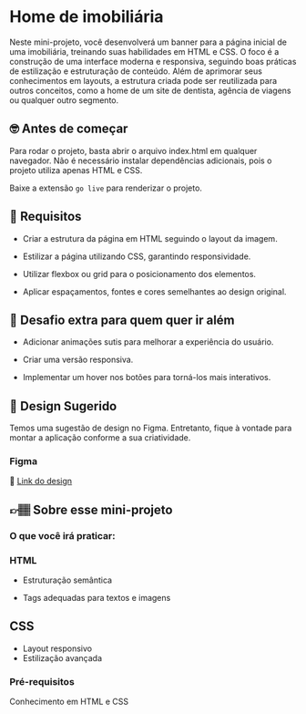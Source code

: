 # Home de imobiliária

Neste mini-projeto, você desenvolverá um banner para a página inicial de uma imobiliária, treinando suas habilidades em HTML e CSS. O foco é a construção de uma interface moderna e responsiva, seguindo boas práticas de estilização e estruturação de conteúdo.
Além de aprimorar seus conhecimentos em layouts, a estrutura criada pode ser reutilizada para outros conceitos, como a home de um site de dentista, agência de viagens ou qualquer outro segmento.

## 🤓 Antes de começar

Para rodar o projeto, basta abrir o arquivo index.html em qualquer navegador. Não é necessário instalar dependências adicionais, pois o projeto utiliza apenas HTML e CSS.

Baixe a extensão `go live` para renderizar o projeto.

## 🔨 Requisitos

- Criar a estrutura da página em HTML seguindo o layout da imagem.

- Estilizar a página utilizando CSS, garantindo responsividade.

- Utilizar flexbox ou grid para o posicionamento dos elementos.

- Aplicar espaçamentos, fontes e cores semelhantes ao design original.


## 🔨 Desafio extra para quem quer ir além

- Adicionar animações sutis para melhorar a experiência do usuário.

- Criar uma versão responsiva.

- Implementar um hover nos botões para torná-los mais interativos.

## 🎨 Design Sugerido

Temos uma sugestão de design no Figma. Entretanto, fique à vontade para montar a aplicação conforme a sua criatividade.

### Figma

🔗 [Link do design](https://www.figma.com/community/file/1471230280983255818)

## 👉🏽 Sobre esse mini-projeto

### O que você irá praticar:

### HTML

- Estruturação semântica

- Tags adequadas para textos e imagens

## CSS

- Layout responsivo
- Estilização avançada

### Pré-requisitos

Conhecimento em HTML e CSS
